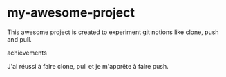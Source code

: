 # my-awesome-project

This awesome project is created to experiment git notions like clone, push and pull.

achievements

J'ai réussi à faire clone, pull et je m'apprête à faire push.
